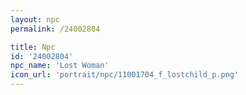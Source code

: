 ```yaml
---
layout: npc
permalink: /24002804

title: Npc
id: '24002804'
npc_name: 'Lost Woman'
icon_url: 'portrait/npc/11001704_f_lostchild_p.png'
---
```

